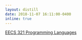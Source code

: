 ```yaml
---
layout: distill
date: 2018-11-07 16:11:00-0400
inline: true
---
```


 <a href="https://users.cs.northwestern.edu/~stamourv/teaching/321-F18/" target="blank">EECS 321 Programming Languages</a>
